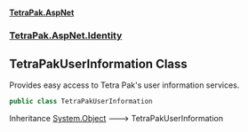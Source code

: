 #### [TetraPak.AspNet](index.md 'index')
### [TetraPak.AspNet.Identity](TetraPak_AspNet_Identity.md 'TetraPak.AspNet.Identity')
## TetraPakUserInformation Class
Provides easy access to Tetra Pak's user information services.   
```csharp
public class TetraPakUserInformation
```

Inheritance [System.Object](https://docs.microsoft.com/en-us/dotnet/api/System.Object 'System.Object') &#129106; TetraPakUserInformation  
